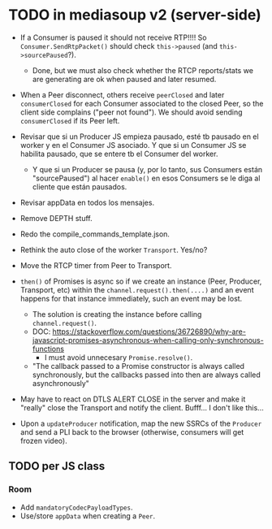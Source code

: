 # TODO in mediasoup v2 (server-side)

* If a Consumer is paused it should not receive RTP!!!! So `Consumer.SendRtpPacket()` should check `this->paused` (and `this->sourcePaused`?).
  - Done, but we must also check whether the RTCP reports/stats we are generating are ok when paused and later resumed.

* When a Peer disconnect, others receive `peerClosed` and later `consumerClosed` for each Consumer associated to the closed Peer, so the client side complains ("peer not found"). We should avoid sending `consumerClosed` if its Peer left.

* Revisar que si un Producer JS empieza pausado, esté tb pausado en el worker y en el Consumer JS asociado. Y que si un Consumer JS se habilita pausado, que se entere tb el Consumer del worker.
  - Y que si un Producer se pausa (y, por lo tanto, sus Consumers están "sourcePaused") al hacer `enable()` en esos Consumers se le diga al cliente que están pausados.

* Revisar appData en todos los mensajes.

* Remove DEPTH stuff.

* Redo the compile_commands_template.json.

* Rethink the auto close of the worker `Transport`. Yes/no?

* Move the RTCP timer from Peer to Transport.

* `then()` of Promises is async so if we create an instance (Peer, Producer, Transport, etc) within the `channel.request().then(....)` and an event happens for that instance immediately, such an event may be lost.
  - The solution is creating the instance before calling `channel.request()`.
  - DOC: https://stackoverflow.com/questions/36726890/why-are-javascript-promises-asynchronous-when-calling-only-synchronous-functions
    + I must avoid unnecesary `Promise.resolve()`.
  - "The callback passed to a Promise constructor is always called synchronously, but the callbacks passed into then are always called asynchronously"

* May have to react on DTLS ALERT CLOSE in the server and make it "really" close the Transport and notify the client. Bufff... I don't like this...

* Upon a `updateProducer` notification, map the new SSRCs of the `Producer` and send a PLI back to the browser (otherwise, consumers will get frozen video).


## TODO per JS class

### Room

* Add `mandatoryCodecPayloadTypes`.
* Use/store `appData` when creating a `Peer`.
